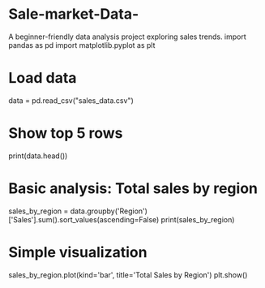 # Sale-market-Data-
A beginner-friendly data analysis project exploring sales trends.
import pandas as pd
import matplotlib.pyplot as plt

# Load data
data = pd.read_csv("sales_data.csv")

# Show top 5 rows
print(data.head())

# Basic analysis: Total sales by region
sales_by_region = data.groupby('Region')['Sales'].sum().sort_values(ascending=False)
print(sales_by_region)

# Simple visualization
sales_by_region.plot(kind='bar', title='Total Sales by Region')
plt.show()
